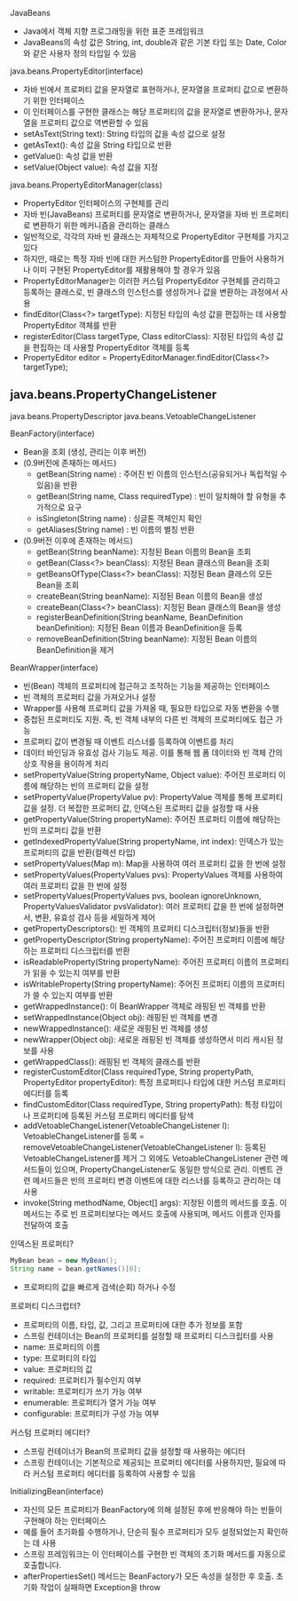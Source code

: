 JavaBeans
- Java에서 객체 지향 프로그래밍을 위한 표준 프레임워크
- JavaBeans의 속성 값은 String, int, double과 같은 기본 타입 또는 Date, Color와 같은 사용자 정의 타입일 수 있음

java.beans.PropertyEditor(interface)
- 자바 빈에서 프로퍼티 값을 문자열로 표현하거나, 문자열을 프로퍼티 값으로 변환하기 위한 인터페이스
- 이 인터페이스를 구현한 클래스는 해당 프로퍼티의 값을 문자열로 변환하거나, 문자열을 프로퍼티 값으로 역변환할 수 있음
- setAsText(String text): String 타입의 값을 속성 값으로 설정
- getAsText(): 속성 값을 String 타입으로 반환
- getValue(): 속성 값을 반환
- setValue(Object value): 속성 값을 지정

java.beans.PropertyEditorManager(class)
- PropertyEditor 인터페이스의 구현체를 관리
- 자바 빈(JavaBeans) 프로퍼티를 문자열로 변환하거나, 문자열을 자바 빈 프로퍼티로 변환하기 위한 메커니즘을 관리하는 클래스
- 일반적으로, 각각의 자바 빈 클래스는 자체적으로 PropertyEditor 구현체를 가지고 있다
- 하지만, 때로는 특정 자바 빈에 대한 커스텀한 PropertyEditor를 만들어 사용하거나 이미 구현된 PropertyEditor를 재활용해야 할 경우가 있음
- PropertyEditorManager는 이러한 커스텀 PropertyEditor 구현체를 관리하고 등록하는 클래스로, 빈 클래스의 인스턴스를 생성하거나 값을 변환하는 과정에서 사용
- findEditor(Class<?> targetType): 지정된 타입의 속성 값을 편집하는 데 사용할 PropertyEditor 객체를 반환
- registerEditor(Class<?> targetType, Class<?> editorClass): 지정된 타입의 속성 값을 편집하는 데 사용할 PropertyEditor 객체를 등록
- PropertyEditor editor = PropertyEditorManager.findEditor(Class<?> targetType);

java.beans.PropertyChangeListener
- 

java.beans.PropertyDescriptor
java.beans.VetoableChangeListener


BeanFactory(interface)
- Bean을 조회 (생성, 관리는 이후 버전)
- (0.9버전에 존재하는 메서드)
  - getBean(String name) : 주어진 빈 이름의 인스턴스(공유되거나 독립적일 수 있음)을 반환
  - getBean(String name, Class requiredType) : 빈이 일치해야 할 유형을 추가적으로 요구
  - isSingleton(String name) : 싱글톤 객체인지 확인
  - getAliases(String name) : 빈 이름의 별칭 반환
- (0.9버전 이후에 존재하는 메서드)
  - getBean(String beanName): 지정된 Bean 이름의 Bean을 조회
  - getBean(Class<?> beanClass): 지정된 Bean 클래스의 Bean을 조회
  - getBeansOfType(Class<?> beanClass): 지정된 Bean 클래스의 모든 Bean을 조회
  - createBean(String beanName): 지정된 Bean 이름의 Bean을 생성
  - createBean(Class<?> beanClass): 지정된 Bean 클래스의 Bean을 생성
  - registerBeanDefinition(String beanName, BeanDefinition beanDefinition): 지정된 Bean 이름과 BeanDefinition을 등록
  - removeBeanDefinition(String beanName): 지정된 Bean 이름의 BeanDefinition을 제거

BeanWrapper(interface)
- 빈(Bean) 객체의 프로퍼티에 접근하고 조작하는 기능을 제공하는 인터페이스
- 빈 객체의 프로퍼티 값을 가져오거나 설정
- Wrapper를 사용해 프로퍼티 값을 가져올 때, 필요한 타입으로 자동 변환을 수행
- 중첩된 프로퍼티도 지원. 즉, 빈 객체 내부의 다른 빈 객체의 프로퍼티에도 접근 가능
- 프로퍼티 값이 변경될 때 이벤트 리스너를 등록하여 이벤트를 처리
- 데이터 바인딩과 유효성 검사 기능도 제공. 이를 통해 웹 폼 데이터와 빈 객체 간의 상호 작용을 용이하게 처리
- setPropertyValue(String propertyName, Object value): 주어진 프로퍼티 이름에 해당하는 빈의 프로퍼티 값을 설정
- setPropertyValue(PropertyValue pv): PropertyValue 객체를 통해 프로퍼티 값을 설정. 더 복잡한 프로퍼티 값, 인덱스된 프로퍼티 값을 설정할 때 사용
- getPropertyValue(String propertyName): 주어진 프로퍼티 이름에 해당하는 빈의 프로퍼티 값을 반환
- getIndexedPropertyValue(String propertyName, int index): 인덱스가 있는 프로퍼티의 값을 반환(컬렉션 타입)
- setPropertyValues(Map m): Map을 사용하여 여러 프로퍼티 값을 한 번에 설정
- setPropertyValues(PropertyValues pvs): PropertyValues 객체를 사용하여 여러 프로퍼티 값을 한 번에 설정
- setPropertyValues(PropertyValues pvs, boolean ignoreUnknown, PropertyValuesValidator pvsValidator): 여러 프로퍼티 값을 한 번에 설정하면서, 변환, 유효성 검사 등을 세밀하게 제어
- getPropertyDescriptors(): 빈 객체의 프로퍼티 디스크립터(정보)들을 반환
- getPropertyDescriptor(String propertyName): 주어진 프로퍼티 이름에 해당하는 프로퍼티 디스크립터를 반환
- isReadableProperty(String propertyName): 주어진 프로퍼티 이름의 프로퍼티가 읽을 수 있는지 여부를 반환
- isWritableProperty(String propertyName): 주어진 프로퍼티 이름의 프로퍼티가 쓸 수 있는지 여부를 반환
- getWrappedInstance(): 이 BeanWrapper 객체로 래핑된 빈 객체를 반환
- setWrappedInstance(Object obj): 래핑된 빈 객체를 변경
- newWrappedInstance(): 새로운 래핑된 빈 객체를 생성
- newWrapper(Object obj): 새로운 래핑된 빈 객체를 생성하면서 미리 캐시된 정보를 사용
- getWrappedClass(): 래핑된 빈 객체의 클래스를 반환
- registerCustomEditor(Class requiredType, String propertyPath, PropertyEditor propertyEditor): 특정 프로퍼티나 타입에 대한 커스텀 프로퍼티 에디터를 등록
- findCustomEditor(Class requiredType, String propertyPath): 특정 타입이나 프로퍼티에 등록된 커스텀 프로퍼티 에디터를 탐색
- addVetoableChangeListener(VetoableChangeListener l): VetoableChangeListener를 등록
= removeVetoableChangeListener(VetoableChangeListener l): 등록된 VetoableChangeListener를 제거
그 외에도 VetoableChangeListener 관련 메서드들이 있으며, PropertyChangeListener도 동일한 방식으로 관리. 이벤트 관련 메서드들은 빈의 프로퍼티 변경 이벤트에 대한 리스너를 등록하고 관리하는 데 사용
- invoke(String methodName, Object[] args): 지정된 이름의 메서드를 호출. 이 메서드는 주로 빈 프로퍼티보다는 메서드 호출에 사용되며, 메서드 이름과 인자를 전달하여 호출

인덱스된 프로퍼티?
``` JAVA
MyBean bean = new MyBean();
String name = bean.getNames()[0];
```
- 프로퍼티의 값을 빠르게 검색(순회) 하거나 수정

프로퍼티 디스크럽터?
- 프로퍼티의 이름, 타입, 값, 그리고 프로퍼티에 대한 추가 정보를 포함
- 스프링 컨테이너는 Bean의 프로퍼티를 설정할 때 프로퍼티 디스크립터를 사용
- name: 프로퍼티의 이름
- type: 프로퍼티의 타입
- value: 프로퍼티의 값
- required: 프로퍼티가 필수인지 여부
- writable: 프로퍼티가 쓰기 가능 여부
- enumerable: 프로퍼티가 열거 가능 여부
- configurable: 프로퍼티가 구성 가능 여부

커스텀 프로퍼티 에디터?
- 스프링 컨테이너가 Bean의 프로퍼티 값을 설정할 때 사용하는 에디터
- 스프링 컨테이너는 기본적으로 제공되는 프로퍼티 에디터를 사용하지만, 필요에 따라 커스텀 프로퍼티 에디터를 등록하여 사용할 수 있음

InitializingBean(interface)
- 자신의 모든 프로퍼티가 BeanFactory에 의해 설정된 후에 반응해야 하는 빈들이 구현해야 하는 인터페이스
- 예를 들어 초기화를 수행하거나, 단순히 필수 프로퍼티가 모두 설정되었는지 확인하는 데 사용
- 스프링 프레임워크는 이 인터페이스를 구현한 빈 객체의 초기화 메서드를 자동으로 호출합니다.
- afterPropertiesSet() 메서드는 BeanFactory가 모든 속성을 설정한 후 호출. 초기화 작업이 실패하면 Exception을 throw



